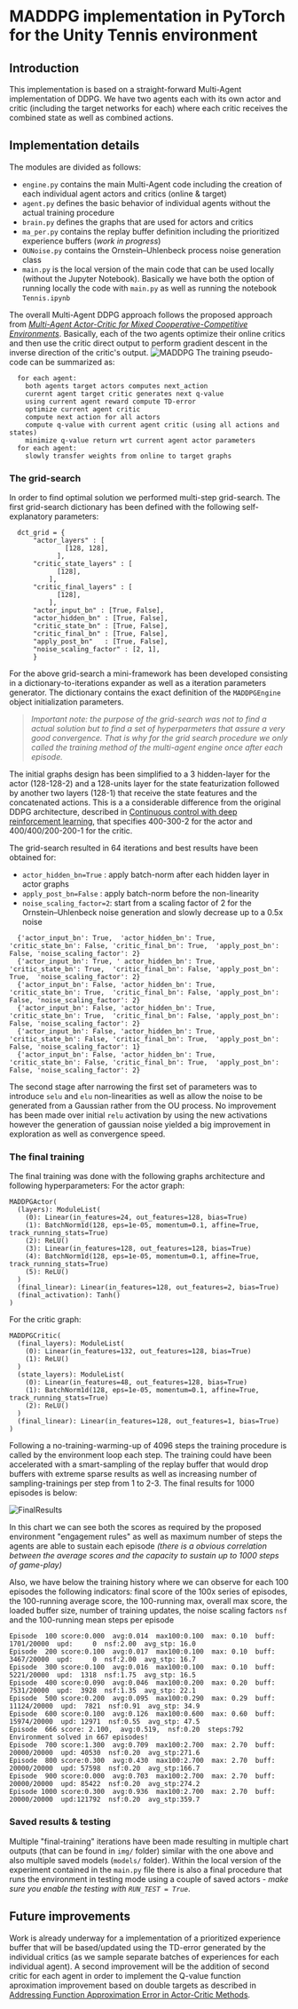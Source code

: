 #  MADDPG implementation in PyTorch for the Unity Tennis environment

## Introduction

This implementation is based on a straight-forward Multi-Agent implementation of DDPG. We have two agents each with its own actor and critic (including the target networks for each) where each critic receives the combined state as well as combined actions.

## Implementation details

The modules are divided as follows:
 - `engine.py` contains the main Multi-Agent code including the creation of each individual agent actors and critics (online & target)
 - `agent.py` defines the basic behavior of individual agents without the actual training procedure
 - `brain.py` defines the graphs that are used for actors and critics
 - `ma_per.py` contains the replay buffer definition including the prioritized experience buffers (_work in progress_)
 - `OUNoise.py` contains the Ornstein–Uhlenbeck process noise generation class
 - `main.py` is the local version of the main code that can be used locally (without the Jupyter Notebook). Basically we have both the option of running locally the code with `main.py` as well as running the notebook `Tennis.ipynb`
 
The overall Multi-Agent DDPG approach follows the proposed approach from _[Multi-Agent Actor-Critic for Mixed Cooperative-Competitive Environments](https://arxiv.org/abs/1706.02275)_. Basically, each of the two agents optimize their online critics and then use the critic direct output to perform gradient descent in the inverse direction of the critic's output.
![MADDPG](img/maddpg.png)
The training pseudo-code can be summarized as:
```
  for each agent:
    both agents target actors computes next_action
    curernt agent target critic generates next q-value
    using current agent reward compute TD-error
    optimize current agent critic
    compute next action for all actors 
    compute q-value with current agent critic (using all actions and states)
    minimize q-value return wrt current agent actor parameters
  for each agent:
    slowly transfer weights from online to target graphs
```
### The grid-search

In order to find optimal solution we performed multi-step grid-search. The first grid-search dictionary has been defined with the following self-explanatory parameters:

```
  dct_grid = {
      "actor_layers" : [ 
              [128, 128],
            ],
      "critic_state_layers" : [
            [128],
          ],
      "critic_final_layers" : [
            [128],
          ],
      "actor_input_bn" : [True, False],
      "actor_hidden_bn" : [True, False],
      "critic_state_bn" : [True, False],
      "critic_final_bn" : [True, False],
      "apply_post_bn"   : [True, False],
      "noise_scaling_factor" : [2, 1],
      }
```

For the above grid-search a mini-framework has been developed consisting in a dictionary-to-iterations expander as well as a iteration parameters generator. The dictionary contains the exact definition of the `MADDPGEngine` object initialization parameters.


>_*Important note*: the purpose of the grid-search was not to find a actual solution but to find a set of hyperparmeters that assure a very good convergence. That is why for the grid search procedure we only called the training method of the multi-agent engine once after each episode._


The initial graphs design has been simplified to a 3 hidden-layer for the actor (128-128-2) and a 128-units layer for the state featurization followed by another two layers (128-1) that receive the state features and the concatenated actions. This is a a considerable difference from the original DDPG architecture, described in [Continuous control with deep reinforcement learning](https://arxiv.org/abs/1509.02971), that specifies 400-300-2 for the actor and 400/400/200-200-1 for the critic.

The grid-search resulted in 64 iterations and best results have been obtained for:
 - `actor_hidden_bn=True`  : apply batch-norm after each hidden layer in actor graphs
 - `apply_post_bn=False`   : apply batch-norm before the non-linearity
 - `noise_scaling_factor=2`: start from a scaling factor of 2 for the Ornstein–Uhlenbeck noise generation and slowly decrease up to a 0.5x noise

```
  {'actor_input_bn': True,  'actor_hidden_bn': True, 'critic_state_bn': False, 'critic_final_bn': True,  'apply_post_bn': False, 'noise_scaling_factor': 2}
  {'actor_input_bn': True, ' actor_hidden_bn': True, 'critic_state_bn': True,  'critic_final_bn': False, 'apply_post_bn': True,  'noise_scaling_factor': 2}
  {'actor_input_bn': False, 'actor_hidden_bn': True, 'critic_state_bn': True,  'critic_final_bn': False, 'apply_post_bn': False, 'noise_scaling_factor': 2}
  {'actor_input_bn': False, 'actor_hidden_bn': True, 'critic_state_bn': True,  'critic_final_bn': False, 'apply_post_bn': False, 'noise_scaling_factor': 2}
  {'actor_input_bn': False, 'actor_hidden_bn': True, 'critic_state_bn': False, 'critic_final_bn': True,  'apply_post_bn': False, 'noise_scaling_factor': 1}
  {'actor_input_bn': False, 'actor_hidden_bn': True, 'critic_state_bn': False, 'critic_final_bn': True,  'apply_post_bn': False, 'noise_scaling_factor': 2} 
```

The second stage after narrowing the first set of parameters was to introduce `selu` and `elu` non-linearities as well as allow the noise to be generated from a Gaussian rather from the OU process. 
No improvement has been made over initial `relu` activation by using the new activations however the generation of gaussian noise yielded a big improvement in exploration as well as convergence speed.

### The final training

The final training was done with the following graphs architecture and following hyperparameters: 
For the actor graph:
```
MADDPGActor(
  (layers): ModuleList(
    (0): Linear(in_features=24, out_features=128, bias=True)
    (1): BatchNorm1d(128, eps=1e-05, momentum=0.1, affine=True, track_running_stats=True)
    (2): ReLU()
    (3): Linear(in_features=128, out_features=128, bias=True)
    (4): BatchNorm1d(128, eps=1e-05, momentum=0.1, affine=True, track_running_stats=True)
    (5): ReLU()
  )
  (final_linear): Linear(in_features=128, out_features=2, bias=True)
  (final_activation): Tanh()
)
```
For the critic graph:
```
MADDPGCritic(
  (final_layers): ModuleList(
    (0): Linear(in_features=132, out_features=128, bias=True)
    (1): ReLU()
  )
  (state_layers): ModuleList(
    (0): Linear(in_features=48, out_features=128, bias=True)
    (1): BatchNorm1d(128, eps=1e-05, momentum=0.1, affine=True, track_running_stats=True)
    (2): ReLU()
  )
  (final_linear): Linear(in_features=128, out_features=1, bias=True)
)
```
Following a no-training-warming-up of 4096 steps the training procedure is called by the environment loop each step.
The training could have been accelerated with a smart-sampling of the replay buffer that would drop buffers with extreme sparse results as well as increasing number of sampling-trainings per step from 1 to 2-3.
The final results for 1000 episodes is below:

![FinalResults](img/MADDPG1_T1_v1.png)

In this chart we can see both the scores as required by the proposed environment "engagement rules" as well as maximum number of steps the agents are able to sustain each episode _(there is a obvious correlation between the average scores and the capacity to sustain up to 1000 steps of game-play)_

Also, we have below the training history where we can observe for each 100 episodes the following indicators: final score of the 100x series of episodes, the 100-running average score, the 100-running max, overall max score, the loaded buffer size, number of training updates, the noise scaling factors `nsf` and the 100-running mean steps per episode
```
Episode  100 score:0.000  avg:0.014  max100:0.100  max: 0.10  buff:   1701/20000  upd:     0  nsf:2.00  avg_stp: 16.0
Episode  200 score:0.100  avg:0.017  max100:0.100  max: 0.10  buff:   3467/20000  upd:     0  nsf:2.00  avg_stp: 16.7
Episode  300 score:0.100  avg:0.016  max100:0.100  max: 0.10  buff:   5221/20000  upd:  1318  nsf:1.75  avg_stp: 16.5
Episode  400 score:0.090  avg:0.046  max100:0.200  max: 0.20  buff:   7531/20000  upd:  3928  nsf:1.35  avg_stp: 22.1
Episode  500 score:0.200  avg:0.095  max100:0.290  max: 0.29  buff:  11124/20000  upd:  7821  nsf:0.91  avg_stp: 34.9
Episode  600 score:0.100  avg:0.126  max100:0.600  max: 0.60  buff:  15974/20000  upd: 12971  nsf:0.55  avg_stp: 47.5
Episode  666 score: 2.100,  avg:0.519,  nsf:0.20  steps:792     
Environment solved in 667 episodes!
Episode  700 score:1.300  avg:0.709  max100:2.700  max: 2.70  buff:  20000/20000  upd: 40530  nsf:0.20  avg_stp:271.6
Episode  800 score:0.300  avg:0.430  max100:2.700  max: 2.70  buff:  20000/20000  upd: 57598  nsf:0.20  avg_stp:166.7
Episode  900 score:0.000  avg:0.703  max100:2.700  max: 2.70  buff:  20000/20000  upd: 85422  nsf:0.20  avg_stp:274.2
Episode 1000 score:0.300  avg:0.936  max100:2.700  max: 2.70  buff:  20000/20000  upd:121792  nsf:0.20  avg_stp:359.7
```

### Saved results & testing

Multiple "final-training" iterations have been made resulting in multiple chart outputs (that can be found in `img/` folder) similar with the one above and also multiple saved models (`models/` folder). Within the local version of the experiment contained in the `main.py` file there is also a final procedure that runs the environment in testing mode using a couple of saved actors - _make sure you enable the testing with `RUN_TEST = True`_.

## Future improvements

Work is already underway for a implementation of a prioritized experience buffer that will be based/updated using the TD-error generated by the individual critics (as we sample separate batches of experiences for each individual agent).
A second improvement will be the addition of second critic for each agent in order to implement the Q-value function aproximation improvement based on double targets as described in [Addressing Function Approximation Error in Actor-Critic Methods](https://arxiv.org/abs/1802.09477).